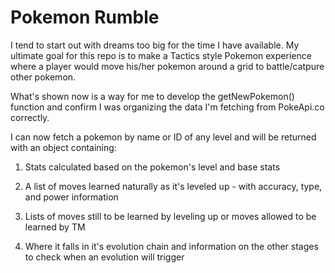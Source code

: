 # Pokemon Rumble

I tend to start out with dreams too big for the time I have available. My ultimate goal for this repo is to make a Tactics style Pokemon experience where a player would move his/her pokemon around a grid to battle/catpure other pokemon.

What's shown now is a way for me to develop the getNewPokemon() function and confirm I was organizing the data I'm fetching from PokeApi.co correctly.

I can now fetch a pokemon by name or ID of any level and will be returned with an object containing:

1. Stats calculated based on the pokemon's level and base stats

2. A list of moves learned naturally as it's leveled up - with accuracy, type, and power information

3. Lists of moves still to be learned by leveling up or moves allowed to be learned by TM

4. Where it falls in it's evolution chain and information on the other stages to check when an evolution will trigger
